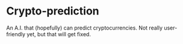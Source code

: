 # Crypto-prediction
An A.I. that (hopefully) can predict cryptocurrencies.
Not really user-friendly yet, but that will get fixed.
